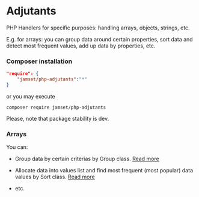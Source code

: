# Adjutants
PHP Handlers for specific purposes: handling arrays, objects, strings, etc.

E.g. for arrays: you can group data around certain properties, sort data and detect most frequent values, add up data by properties, etc.

### Composer installation

```json
"require": {
    "jamset/php-adjutants":"*"
}
```
or you may execute

`composer require jamset/php-adjutants`

Please, note that package stability is dev.

### Arrays
You can: 

- Group data by certain criterias by Group class. [Read more](docs/arrays/Group.md)

- Allocate data into values list and find most frequent (most popular) data values by Sort class. [Read more](docs/arrays/Sort.md)

- etc.

